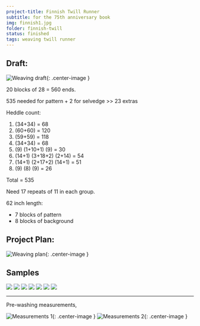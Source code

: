 ```yaml
---
project-title: Finnish Twill Runner
subtitle: for the 75th anniversary book
img: finnish1.jpg
folder: finnish-twill
status: finished
tags: weaving twill runner
---
```

## Draft:
![Weaving draft](finnish-draft.jpg){: .center-image }

20 blocks of 28 = 560 ends.

535 needed for pattern + 2 for selvedge >> 23 extras

Heddle count:

1. (34+34) = 68
2. (60+60) = 120
3. (59+59) = 118
4. (34+34) = 68
5. (9) (1+10+1) (9) = 30
6. (14+1) (3+18+2) (2+14) = 54
7. (14+1) (2+17+2) (14+1) = 51
8. (9) (8) (9) = 26

Total = 535

Need 17 repeats of 11 in each group.

62 inch length:

* 7 blocks of pattern
* 8 blocks of background

## Project Plan:
![Weaving plan](finnish-plan.jpg){: .center-image }

## Samples
<section id="photos">
<img src="finnish1.jpg" />
<img src="finnish2.jpg" />
<img src="finnish3.jpg" />
<img src="finnish4.jpg" />
<img src="finnish5.jpg" />
<img src="finnish6.jpg" />
<img src="finnish7.jpg" />
</section><!-- /#photos -->
<hr />
Pre-washing measurements,

![Measurements 1](finnish-measure3.jpg){: .center-image }
![Measurements 2](finnish-measure4.jpg){: .center-image }



